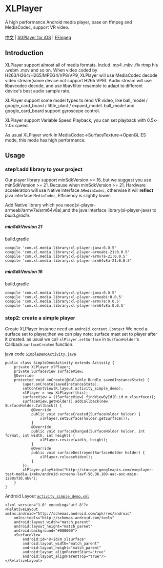 # XLPlayer
A high performance Android media player, base on ffmpeg and MediaCodec, support VR video.

 [中文](README.md) | [SGPlayer for iOS](https://github.com/libobjc/SGPlayer) | [FFmpeg](http://ffmpeg.org/)

## Introduction

XLPlayer support almost all of media formats. Includ .mp4 .mkv .flv rtmp hls .webm .mov and so on.
When video coded by H263/H264/H265/MPEG4/VP8/VP9, XLPlayer will use MediaCodec decode video stream(some device not support H265 VP9).
Audio stream will use libavcodec decode, and use libavfilter resample to adapt to different device's best audio sample rate.

XLPlayer support some model types to rend VR video, like ball_model / google_card_board / little_plant / expand_model.
ball_model and google_card_board support gyroscope control.

XLPlayer support Variable Speed Playback, you can set playback with 0.5x-2.0x speed.

As usual XLPlayer work in MediaCodec->SurfaceTexture->OpenGL ES mode, this mode has high performance.

##  Usage

### step1:add library to your project
Our player library support minSdkVersion >= 16, but we suggest you use minSdkVersion >= 21.
Because when minSdkVersion >= 21, Hardware acceleration will use Native interface `AMediaCodec`,
otherwise it will **reflect** java interface `MediaCodec`, Efficiency is slightly lower.

Add Native library which you need(xl-player-armeabi/armv7a/arm64v8a),and the java interface library(xl-player-java) to _build.gradle_.
##### minSdkVersion 21
build.gradle

	compile 'com.xl.media.library:xl-player-java:0.0.5'
    compile 'com.xl.media.library:xl-player-armeabi-21:0.0.5'
    compile 'com.xl.media.library:xl-player-armv7a-21:0.0.5'
    compile 'com.xl.media.library:xl-player-arm64v8a-21:0.0.5'

##### minSdkVersion 16
build.gradle

    compile 'com.xl.media.library:xl-player-java:0.0.5'
    compile 'com.xl.media.library:xl-player-armeabi:0.0.5'
    compile 'com.xl.media.library:xl-player-armv7a:0.0.5'
    compile 'com.xl.media.library:xl-player-arm64v8a:0.0.5'

### step2:  create a simple player
Create XLPlayer instance need an `android.content.Context`
We need a surface set to player,then we can play
note: surface mast set to player after it created. as usual we call `xlPlayer.setSurface` in `SurfaceHolder`'s Callback:`surfaceCreated` function.

java code [`SimpleDemoActivity.java`](app/src/main/java/com/cls/xl/xl/SimpleDemoActivity.java)

    public class SimpleDemoActivity extends Activity {
        private XLPlayer xlPlayer;
        private SurfaceView surfaceView;
        @Override
        protected void onCreate(@Nullable Bundle savedInstanceState) {
            super.onCreate(savedInstanceState);
            setContentView(R.layout.activity_simple_demo);
            xlPlayer = new XLPlayer(this);
            surfaceView = ((SurfaceView) findViewById(R.id.m_xlsurface));
            surfaceView.getHolder().addCallback(new SurfaceHolder.Callback() {
                @Override
                public void surfaceCreated(SurfaceHolder holder) {
                    xlPlayer.setSurface(holder.getSurface());
                }
                @Override
                public void surfaceChanged(SurfaceHolder holder, int format, int width, int height) {
                    xlPlayer.resize(width, height);
                }
                @Override
                public void surfaceDestroyed(SurfaceHolder holder) {
                    xlPlayer.releaseVideo();
                }
            });
            xlPlayer.playVideo("http://storage.googleapis.com/exoplayer-test-media-1/mkv/android-screens-lavf-56.36.100-aac-avc-main-1280x720.mkv");
        }
    }

Android Layout [`activity_simple_demo.xml`](app/src/main/res/layout/activity_whack_a_mole.xml)

    <?xml version="1.0" encoding="utf-8"?>
    <RelativeLayout xmlns:android="http://schemas.android.com/apk/res/android"
        xmlns:tools="http://schemas.android.com/tools"
        android:layout_width="match_parent"
        android:layout_height="match_parent"
        android:background="#000000">
        <SurfaceView
            android:id="@+id/m_xlsurface"
            android:layout_width="match_parent"
            android:layout_height="match_parent"
            android:layout_alignParentStart="true"
            android:layout_alignParentTop="true"/>
    </RelativeLayout>

